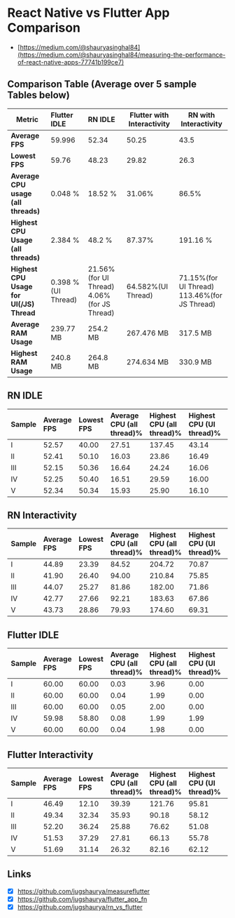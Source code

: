 # React Native vs Flutter App Comparison

- [https://medium.com/@shauryasinghal84](https://medium.com/@shauryasinghal84/measuring-the-performance-of-react-native-apps-77741b199ce7)

## Comparison Table (Average over 5 sample Tables below)

| Metric                                         | Flutter IDLE        | RN IDLE                                          | Flutter with Interactivity | RN with Interactivity                              |
| ---------------------------------------------- | :------------------ | :----------------------------------------------- | -------------------------- | -------------------------------------------------- |
| **Average FPS**                                | 59.996              | 52.34                                            | 50.25                      | 43.5                                               |
| **Lowest FPS**                                 | 59.76               | 48.23                                            | 29.82                      | 26.3                                               |
| **Average CPU usage <br/> (all threads)**      | 0.048 %             | 18.52 %                                          | 31.06%                     | 86.5%                                              |
| **Highest CPU Usage <br/> (all threads)**      | 2.384 %             | 48.2 %                                           | 87.37%                     | 191.16 %                                           |
| **Highest CPU Usage <br/> for UI(/JS) Thread** | 0.398 % (UI Thread) | 21.56%(for UI Thread) <br/> 4.06%(for JS Thread) | 64.582%(UI Thread)         | 71.15%(for UI Thread) <br/> 113.46%(for JS Thread) |
| **Average RAM Usage**                          | 239.77 MB           | 254.2 MB                                         | 267.476 MB                 | 317.5 MB                                           |
| **Highest RAM Usage**                          | 240.8 MB            | 264.8 MB                                         | 274.634 MB                 | 330.9 MB                                           |

## RN IDLE

| Sample | Average FPS | Lowest FPS | Average CPU (all thread)% | Highest CPU (all thread)% | Highest CPU (UI thread)% | Highest CPU (JS thread)% | Average RAM (in MB) | Highest RAM (in MB) |
| :----- | :---------- | :--------- | :------------------------ | :------------------------ | :----------------------- | :----------------------- | :------------------ | :------------------ |
| I      | 52.57       | 40.00      | 27.51                     | 137.45                    | 43.14                    | NaN                      | 213.23              | 254.88              |
| II     | 52.41       | 50.10      | 16.03                     | 23.86                     | 16.49                    | 4.07                     | 272.58              | 273.78              |
| III    | 52.15       | 50.36      | 16.64                     | 24.24                     | 16.06                    | 4.05                     | 268.71              | 271.12              |
| IV     | 52.25       | 50.40      | 16.51                     | 29.59                     | 16.00                    | 4.03                     | 261.35              | 265.38              |
| V      | 52.34       | 50.34      | 15.93                     | 25.90                     | 16.10                    | 4.09                     | 255.25              | 258.80              |

## RN Interactivity

| Sample | Average FPS | Lowest FPS | Average CPU (all thread)% | Highest CPU (all thread)% | Highest CPU (UI thread)% | Highest CPU (JS thread)% | Average RAM (in MB) | Highest RAM (in MB) |
| :----- | :---------- | :--------- | :------------------------ | :------------------------ | :----------------------- | :----------------------- | :------------------ | :------------------ |
| I      | 44.89       | 23.39      | 84.52                     | 204.72                    | 70.87                    | 117.53                   | 291.04              | 311.30              |
| II     | 41.90       | 26.40      | 94.00                     | 210.84                    | 75.85                    | 117.53                   | 324.24              | 338.68              |
| III    | 44.07       | 25.27      | 81.86                     | 182.00                    | 71.86                    | 113.77                   | 334.76              | 348.44              |
| IV     | 42.77       | 27.66      | 92.21                     | 183.63                    | 67.86                    | 111.33                   | 318.40              | 327.29              |
| V      | 43.73       | 28.86      | 79.93                     | 174.60                    | 69.31                    | 107.14                   | 319.16              | 328.86              |

## Flutter IDLE

| Sample | Average FPS | Lowest FPS | Average CPU (all thread)% | Highest CPU (all thread)% | Highest CPU (UI thread)% | Average RAM (in MB) | Highest RAM (in MB) |
| :----- | :---------- | :--------- | :------------------------ | :------------------------ | :----------------------- | :------------------ | :------------------ |
| I      | 60.00       | 60.00      | 0.03                      | 3.96                      | 0.00                     | 242.47              | 245.74              |
| II     | 60.00       | 60.00      | 0.04                      | 1.99                      | 0.00                     | 241.71              | 241.71              |
| III    | 60.00       | 60.00      | 0.05                      | 2.00                      | 0.00                     | 240.51              | 241.70              |
| IV     | 59.98       | 58.80      | 0.08                      | 1.99                      | 1.99                     | 237.31              | 237.93              |
| V      | 60.00       | 60.00      | 0.04                      | 1.98                      | 0.00                     | 236.87              | 236.87              |

## Flutter Interactivity

| Sample | Average FPS | Lowest FPS | Average CPU (all thread)% | Highest CPU (all thread)% | Highest CPU (UI thread)% | Average RAM (in MB) | Highest RAM (in MB) |
| :----- | :---------- | :--------- | :------------------------ | :------------------------ | :----------------------- | :------------------ | :------------------ |
| I      | 46.49       | 12.10      | 39.39                     | 121.76                    | 95.81                    | 257.47              | 279.54              |
| II     | 49.34       | 32.34      | 35.93                     | 90.18                     | 58.12                    | 268.13              | 271.66              |
| III    | 52.20       | 36.24      | 25.88                     | 76.62                     | 51.08                    | 269.18              | 273.03              |
| IV     | 51.53       | 37.29      | 27.81                     | 66.13                     | 55.78                    | 270.35              | 273.16              |
| V      | 51.69       | 31.14      | 26.32                     | 82.16                     | 62.12                    | 272.25              | 275. 78             |

<!-- ## 🔗 [Flutter IDLE Charts](https://htmlpreview.github.io/?https://github.com/jugshaurya/rn_vs_flutter/blob/main/Flutter%20IDLE/Performance%20Profiler.html)

<span>
<img src="./Flutter%20IDLE/FPS.svg" width="300" height="300">
<img src = "./Flutter%20IDLE/TotalxCPUxUsagexxxx.svg" width="300" height="300">
</span>
<br/>
<span>
<img src = "./Flutter%20IDLE/CPUxUsagexperxthreadxxxx.svg" width="300" height="300">
<img src = "./Flutter%20IDLE/RAMxUsagexxMBx.svg" width="300" height="300">
</span>

## 🔗 [Flutter With Interactivity Charts](https://htmlpreview.github.io/?https://github.com/jugshaurya/rn_vs_flutter/blob/main/Flutter_interactivity/Performance%20Profiler.html)

<span>
<img src="./Flutter_interactivity/FPS.svg" width="300" height="300">
<img src = "./Flutter_interactivity/TotalxCPUxUsagexxxx.svg" width="300" height="300">
</span>
<br/>
<span>
<img src = "./Flutter_interactivity/CPUxUsagexperxthreadxxxx.svg" width="300" height="300">
<img src = "./Flutter_interactivity/RAMxUsagexxMBx.svg" width="300" height="300">
</span>

## 🔗 [RN IDLE Charts](https://htmlpreview.github.io/?https://github.com/jugshaurya/rn_vs_flutter/blob/main/RN_IDLE/Performance%20Profiler.html)

<span>
<img src = "./RN_IDLE/FPS.svg" width="300" height="300">
<img src = "./RN_IDLE/TotalxCPUxUsagexxxx.svg" width="300" height="300">
</span>
<br/>
<span>
<img src = "./RN_IDLE/CPUxUsagexperxthreadxxxx.svg" width="300" height="300">
<img src = "./RN_IDLE/RAMxUsagexxMBx.svg" width="300" height="300">
</span>

## 🔗 [RN With Interactivity Charts](https://htmlpreview.github.io/?https://github.com/jugshaurya/rn_vs_flutter/blob/main/RN_interactivity/Performance%20Profiler.html)

<span>
<img src = "./RN_interactivity/FPS.svg" width="300" height="300">
<img src = "./RN_interactivity/TotalxCPUxUsagexxxx.svg" width="300" height="300">
</span>
<br/>
<span>
<img src = "./RN_interactivity/CPUxUsagexperxthreadxxxx.svg" width="300" height="300">
<img src = "./RN_interactivity/RAMxUsagexxMBx.svg" width="300" height="300">
</span> -->

## Links

- [x] https://github.com/jugshaurya/measureflutter
- [x] https://github.com/jugshaurya/flutter_app_fn
- [x] https://github.com/jugshaurya/rn_vs_flutter
